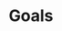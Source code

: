 ---
title: "Goals"
draft: false
slug: "goals"
weight: "2"
thumbnail: "illustrations/thumbnail_goals.jpg"
mainpage: true
related: true

block_project: {
	bgcolor: "#e9e9f2",
	description: "(description coming soon)",
	work: [ 
		{class: "gallery-col-12", path: "illustration_goals-01.jpg"}
	]
}

---